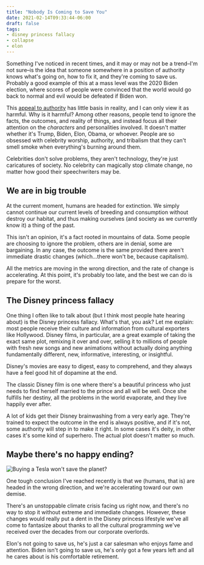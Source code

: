 ```yaml
---
title: "Nobody Is Coming to Save You"
date: 2021-02-14T09:33:44-06:00
draft: false
tags:
- disney princess fallacy
- collapse
- elon
---
```


Something I've noticed in recent times, and it may or may not be a trend–I'm
not sure–is the idea that someone somewhere in a position of authority knows
what's going on, how to fix it, and they're coming to save us. Probably a
good example of this at a mass level was the 2020 Biden election, where
scores of people were convinced that the world would go back to normal and
evil would be defeated if Biden won.

This [appeal to
authority](https://en.wikipedia.org/wiki/Argument_from_authority) has little
basis in reality, and I can only view it as harmful. Why is it harmful? Among
other reasons, people tend to ignore the facts, the outcomes, and reality of
things, and instead focus all their attention on the _characters_ and
personalities involved. It doesn't matter whether it's Trump, Biden, Elon,
Obama, or whoever. People are so obsessed with celebrity worship, authority,
and tribalism that they can't smell smoke when everything's burning around
them.

Celebrities don't solve problems, they aren't technology, they're just
caricatures of society. No celebrity can magically stop climate change, no
matter how good their speechwriters may be.

## We are in big trouble

At the current moment, humans are headed for extinction. We simply cannot
continue our current levels of breeding and consumption without destroy our
habitat, and thus making ourselves (and society as we currently know it) a
thing of the past.

This isn't an opinion, it's a fact rooted in mountains of data. Some people
are choosing to ignore the problem, others are in denial, some are
bargaining. In any case, the outcome is the same provided there aren't
immediate drastic changes (which...there won't be, because capitalism).

All the metrics are moving in the wrong direction, and the rate of change is
accelerating. At this point, it's probably too late, and the best we can do
is prepare for the worst.

## The Disney princess fallacy

One thing I often like to talk about (but I think most people hate hearing
about) is the Disney princess fallacy. What's that, you ask? Let me explain:
most people receive their culture and information from cultural exporters
like Hollywood. Disney films, in particular, are a great example of taking
the exact same plot, remixing it over and over, selling it to millions of
people with fresh new songs and new animations without actually doing
anything fundamentally different, new, informative, interesting, or
insightful.

Disney's movies are easy to digest, easy to comprehend, and they always have a
feel good hit of dopamine at the end.

The classic Disney film is one where there's a beautiful princess who just
needs to find herself married to the prince and all will be well. Once she
fulfills her destiny, all the problems in the world evaporate, and they live
happily ever after.

A lot of kids get their Disney brainwashing from a very early age. They're
trained to expect the outcome in the end is always positive, and if it's not,
some authority will step in to make it right. In some cases it's deity, in
other cases it's some kind of superhero. The actual plot doesn't matter so
much.

## Maybe there's no happy ending?

![Buying a Tesla won't save the planet?](confused.jpg "Buying a Tesla won't save the planet?")

One tough conclusion I've reached recently is that we (humans, that is) are
headed in the wrong direction, and we're accelerating toward our own demise.

There's an unstoppable climate crisis facing us right now, and there's no way
to stop it without extreme and immediate changes. However, these changes
would really put a dent in the Disney princess lifestyle we've all come to
fantasize about thanks to all the cultural programming we've received over
the decades from our corporate overlords.

Elon's not going to save us, he's just a car salesman who enjoys fame and
attention. Biden isn't going to save us, he's only got a few years left and
all he cares about is his comfortable retirement.
